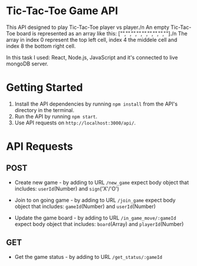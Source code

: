 # Tic-Tac-Toe Game API

This API designed to play Tic-Tac-Toe player vs player./n
An empty Tic-Tac-Toe board is represented as an array like this: ["","","","","","","","",""]./n
The array in index 0 represent the top left cell, index 4 the middele cell and index 8 the bottom right cell.

In this task I used: React, Node.js, JavaScript and it's connected to live mongoDB server.



# Getting Started

1. Install the API dependencies by running `npm install` from the API's directory in the terminal.
2. Run the API by running `npm start`.
3. Use API requests on `http://localhost:3000/api/`.



# API Requests

## POST
- Create new game - by adding to URL `/new_game`
    expect body object that includes:   `userId`(Number) and `sign`('X'/'O')

- Join to on going game - by adding to URL `/join_game`
    expect body object that includes:   `gameId`(Number) and `userId`(Number)

- Update the game board - by adding to URL `/in_game_move/:gameId`
    expect body object that includes:   `board`(Array) and `playerId`(Number)

## GET
- Get the game status - by adding to URL `/get_status/:gameId`
